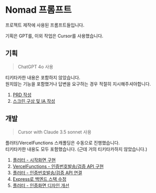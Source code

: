 # Nomad 프롬프트

프로젝트 제작에 사용된 프롬프트들입니다.

기획은 GPT를, 이외 작업은 Cursor를 사용했습니다.

## 기획

> ChatGPT 4o 사용

티키타카한 내용은 포함하지 않았습니다.<br/>
원치않는 기능을 포함했거나 답변을 요구하는 경우 적절히 지시해주셔야합니다.

1. [PRD 작성](./0_planning/0_prd.md)
2. [스크린 구상 및 IA 작성](./0_planning/1_ia.md)

## 개발

> Cursor with Claude 3.5 sonnet 사용

플러터/VercelFunctions 스캐폴딩은 수동으로 진행했습니다.<br/>
티키타카한 내용도 모두 포함했습니다. (근데 거의 티키타카하지 않았습니다.)

1. [플러터 - 시작화면 구현](./1_development/0_flutter_add_initial_screen.md)
2. [VercelFunctions - 인증번호발송/검증 API 구현](./1_development/1_vercel_add_auth_apis.md)
3. [플러터 - 인증번호발송/검증 API 연결](./1_development/2_attach_auth_apis.md)
4. [Express로 백엔드 스택 수정](./1_development/3_switch_to_express.md)
5. [플러터 - 인증화면 디자인 개선](./1_development/4_update_phone_auth_screen_design.md)
